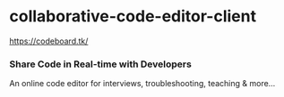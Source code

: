 # collaborative-code-editor-client

https://codeboard.tk/

### Share Code in Real-time with Developers
An online code editor for interviews, troubleshooting, teaching & more…


